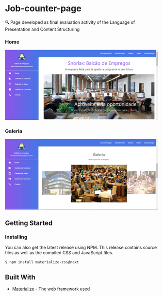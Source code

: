 # Job-counter-page
🔍 Page developed as final evaluation activity of the Language of Presentation and Content Structuring

### Home

<img src="/img/home-page.PNG">

### Galeria

<img src="/img/galeria.PNG">

## Getting Started

### Installing

You can also get the latest release using NPM. This release contains source files as well as the compiled CSS and JavaScript files.

```
$ npm install materialize-css@next
```

## Built With

* [Materialize](https://materializecss.com/) - The web framework used

